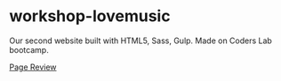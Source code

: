 # workshop-lovemusic
 
 Our second website built with HTML5, Sass, Gulp. Made on Coders Lab bootcamp.
 
 [Page Review](https://dominikalus.github.io/workshop-lovemusic/)
